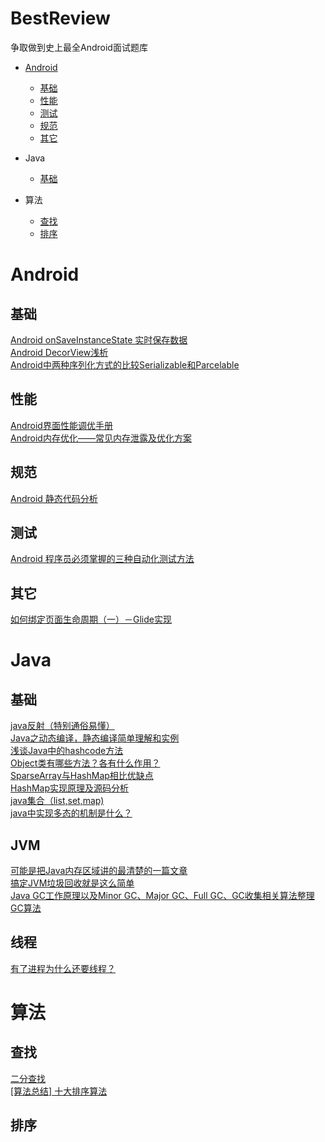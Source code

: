 # BestReview
争取做到史上最全Android面试题库

- [Android](#Android)
  - [基础](#基础)
  - [性能](#性能)
  - [测试](#测试)
  - [规范](#规范)
  - [其它](#其它)

- Java
  - [基础](#基础)
  
- 算法
  - [查找](#查找)
  - [排序](#排序)

# Android
## 基础
[Android onSaveInstanceState 实时保存数据](https://blog.csdn.net/adminlxb89/article/details/81365082)  
[Android DecorView浅析](https://www.cnblogs.com/ldq2016/p/6671501.html)  
[Android中两种序列化方式的比较Serializable和Parcelable](https://blog.csdn.net/wangchunlei123/article/details/51345130)  

## 性能
[Android界面性能调优手册](https://androidtest.org/android-graphics-performance-pattens)  
[Android内存优化——常见内存泄露及优化方案](https://www.jianshu.com/p/ab4a7e353076)  

## 规范
[Android 静态代码分析](https://blog.csdn.net/u010420435/article/details/69605583)  

## 测试 
[Android 程序员必须掌握的三种自动化测试方法](https://www.cnblogs.com/punkisnotdead/p/5103323.html)  

## 其它
[如何绑定页面生命周期（一）－Glide实现](https://www.jianshu.com/p/cdebe33df7a0)  

# Java
## 基础
[java反射（特别通俗易懂）](https://blog.csdn.net/lwl20140904/article/details/80163880)  
[Java之动态编译，静态编译简单理解和实例](https://www.jianshu.com/p/781987c1db8a)  
[浅谈Java中的hashcode方法](https://www.cnblogs.com/dolphin0520/p/3681042.html)  
[Object类有哪些方法？各有什么作用？](https://blog.csdn.net/qq_30264689/article/details/81903031)  
[SparseArray与HashMap相比优缺点](https://blog.csdn.net/qwer123qwerz/article/details/79345524)  
[HashMap实现原理及源码分析](https://www.cnblogs.com/chengxiao/p/6059914.html)  
[java集合（list,set,map)](https://www.cnblogs.com/yangliguo/p/7476788.html)  
[java中实现多态的机制是什么？](https://blog.csdn.net/bornlili/article/details/55213563)  


## JVM
[可能是把Java内存区域讲的最清楚的一篇文章](https://mp.weixin.qq.com/s?__biz=Mzg2OTA0Njk0OA==&mid=2247484884&amp;idx=1&amp;sn=0d9b841ce0fc300c78ade2a87ffbfb46&source=41#wechat_redirect)  
[搞定JVM垃圾回收就是这么简单](https://blog.csdn.net/qq_34337272/article/details/82177383)  
[Java GC工作原理以及Minor GC、Major GC、Full GC、GC收集相关算法整理](https://blog.csdn.net/lovexiaoqiqi/article/details/81737213)  
[GC算法](https://blog.csdn.net/luomingkui1109/article/details/72821082)  

## 线程
[有了进程为什么还要线程？](https://www.cnblogs.com/Berryxiong/p/6429723.html)  

# 算法
## 查找
[二分查找](https://www.jianshu.com/p/0f823fbd4d20)  
[[算法总结] 十大排序算法](https://www.colabug.com/4194710.html)  

## 排序
